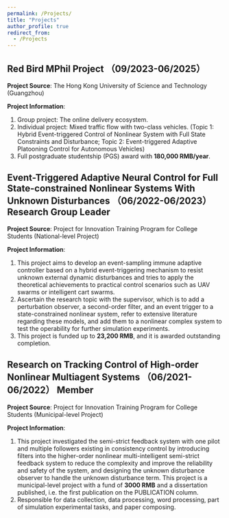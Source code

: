 ```yaml
---
permalink: /Projects/
title: "Projects"
author_profile: true
redirect_from: 
  - /Projects
---
```


## Red Bird MPhil Project  （09/2023-06/2025）
**Project Source**: The Hong Kong University of Science and Technology (Guangzhou)

**Project Information**: 
1. Group project: The online delivery ecosystem.
2. Individual project: Mixed traffic flow with two-class vehicles.
   (Topic 1: Hybrid Event-triggered Control of Nonlinear System with Full State Constraints and Disturbance; Topic 2: Event-triggered Adaptive Platooning Control for Autonomous Vehicles)
3. Full postgraduate studentship (PGS) award with **180,000 RMB/year**.

## Event-Triggered Adaptive Neural Control for Full State-constrained Nonlinear Systems With Unknown Disturbances （06/2022-06/2023） Research Group Leader 
**Project Source**: Project for Innovation Training Program for College Students (National-level Project)  

**Project Information**: 
1. This project aims to develop an event-sampling immune adaptive controller based on a hybrid event-triggering mechanism to resist unknown external dynamic disturbances and tries to apply the theoretical achievements to practical control scenarios such as UAV swarms or intelligent cart swarms.
2. Ascertain the research topic with the supervisor, which is to add a perturbation observer, a second-order filter, and an event trigger to a state-constrained nonlinear system, refer to extensive literature regarding these models, and add them to a nonlinear complex system to test the operability for further simulation experiments.
3. This project is funded up to **23,200 RMB**, and it is awarded outstanding completion.


## Research on Tracking Control of High-order Nonlinear Multiagent Systems  （06/2021-06/2022） Member  
**Project Source**: Project for Innovation Training Program for College Students (Municipal-level Project)

**Project Information**: 
1. This project investigated the semi-strict feedback system with one pilot and multiple followers existing in consistency control by introducing filters into the higher-order nonlinear multi-intelligent semi-strict feedback system to reduce the complexity and improve the reliability and safety of the system, and designing the unknown disturbance observer to handle the unknown disturbance term. This project is a municipal-level project with a fund of **3000 RMB** and a dissertation published, i.e. the first publication on the PUBLICATION column.
2. Responsible for data collection, data processing, word processing, part of simulation experimental tasks, and paper composing.
